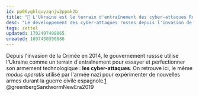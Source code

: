 ```yaml
---
id: pp06yghlqvyzqnjw2ppmk2b
title: "📝 L'Ukraine est le terrain d'entraînement des cyber-attaques Russe"
desc: "Le développement des cyber-attaques russes depuis l'invasion de la Crimée en 2014"
tags: zettel
updated: 1702497408065
created: 1697430390886
---
```


Depuis l'invasion de la Crimée en 2014, le gouvernement russse utilise l'Ukraine comme un terrain d'entraînement pour essayer et perfectionner son armement technologique : **les cyber-attaques**. On retrouve ici, le même _modus operatis_ utilisé par l'armée nazi pour expérimenter de nouvelles armes durant la guerre civile espagnole.[1] @greenbergSandwormNewEra2019

[1]: https://www.penguinrandomhouse.com/books/597684/sandworm-by-andy-greenberg/ "Sandworm"
